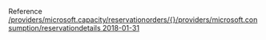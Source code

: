 Reference [/providers/microsoft.capacity/reservationorders/{}/providers/microsoft.consumption/reservationdetails 2018-01-31](/Resources/mgmt-plane/L3Byb3ZpZGVycy9taWNyb3NvZnQuY2FwYWNpdHkvcmVzZXJ2YXRpb25vcmRlcnMve30vcHJvdmlkZXJzL21pY3Jvc29mdC5jb25zdW1wdGlvbi9yZXNlcnZhdGlvbmRldGFpbHM=/2018-01-31.xml)
